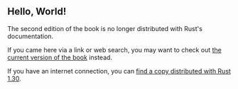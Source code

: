 ## Hello, World!

The second edition of the book is no longer distributed with Rust's documentation.

If you came here via a link or web search, you may want to check out [the current
version of the book](../ch01-02-hello-world.md) instead.

If you have an internet connection, you can [find a copy distributed with
Rust
1.30](https://doc.rust-lang.org/1.30.0/book/second-edition/ch01-02-hello-world.html).